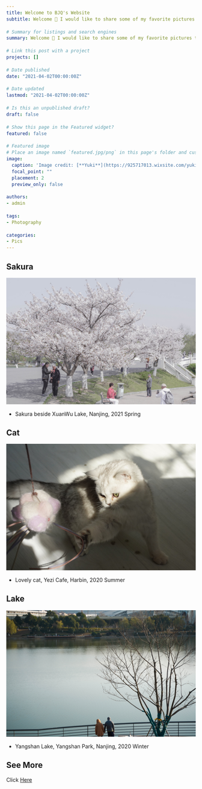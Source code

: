 ```yaml
---
title: Welcome to BJQ's Website
subtitle: Welcome 👋 I would like to share some of my favorite pictures taken by myself.

# Summary for listings and search engines
summary: Welcome 👋 I would like to share some of my favorite pictures taken by myself.

# Link this post with a project
projects: []

# Date published
date: "2021-04-02T00:00:00Z"

# Date updated
lastmod: "2021-04-02T00:00:00Z"

# Is this an unpublished draft?
draft: false

# Show this page in the Featured widget?
featured: false

# Featured image
# Place an image named `featured.jpg/png` in this page's folder and customize its options here.
image:
  caption: 'Image credit: [**Yuki**](https://925717013.wixsite.com/yuki)'
  focal_point: ""
  placement: 2
  preview_only: false

authors:
- admin

tags:
- Photography

categories:
- Pics
---
```


## Sakura

![jpg](./1.jpg)
  - Sakura beside XuanWu Lake, 
    Nanjing, 2021 Spring


## Cat

![jpg](./2.jpg)
  - Lovely cat, Yezi Cafe, 
    Harbin, 2020 Summer


## Lake

![jpg](./3.jpg)
  - Yangshan Lake, Yangshan Park,
    Nanjing, 2020 Winter


## See More

Click [Here](https://925717013.wixsite.com/yuki)
